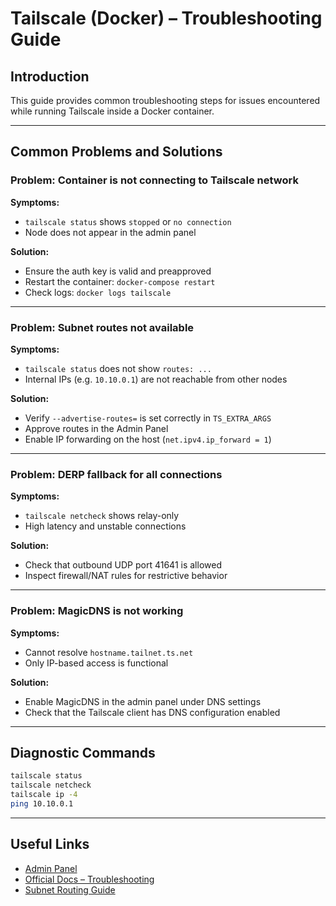 # Tailscale (Docker) – Troubleshooting Guide

## Introduction

This guide provides common troubleshooting steps for issues encountered while running Tailscale inside a Docker container.

---

## Common Problems and Solutions

### Problem: Container is not connecting to Tailscale network

**Symptoms:**
- `tailscale status` shows `stopped` or `no connection`
- Node does not appear in the admin panel

**Solution:**
- Ensure the auth key is valid and preapproved
- Restart the container: `docker-compose restart`
- Check logs: `docker logs tailscale`

---

### Problem: Subnet routes not available

**Symptoms:**
- `tailscale status` does not show `routes: ...`
- Internal IPs (e.g. `10.10.0.1`) are not reachable from other nodes

**Solution:**
- Verify `--advertise-routes=` is set correctly in `TS_EXTRA_ARGS`
- Approve routes in the Admin Panel
- Enable IP forwarding on the host (`net.ipv4.ip_forward = 1`)

---

### Problem: DERP fallback for all connections

**Symptoms:**
- `tailscale netcheck` shows relay-only
- High latency and unstable connections

**Solution:**
- Check that outbound UDP port 41641 is allowed
- Inspect firewall/NAT rules for restrictive behavior

---

### Problem: MagicDNS is not working

**Symptoms:**
- Cannot resolve `hostname.tailnet.ts.net`
- Only IP-based access is functional

**Solution:**
- Enable MagicDNS in the admin panel under DNS settings
- Check that the Tailscale client has DNS configuration enabled

---

## Diagnostic Commands

```bash
tailscale status
tailscale netcheck
tailscale ip -4
ping 10.10.0.1
```

---

## Useful Links

- [Admin Panel](https://login.tailscale.com/admin/machines)
- [Official Docs – Troubleshooting](https://tailscale.com/kb/1017/troubleshooting/)
- [Subnet Routing Guide](https://tailscale.com/kb/1019/subnets)
